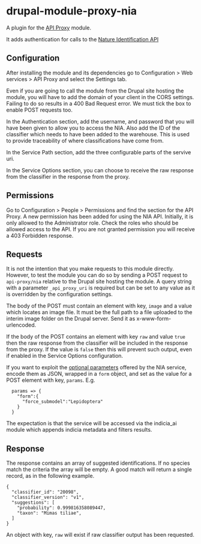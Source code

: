 # drupal-module-proxy-nia

A plugin for the [API Proxy](https://www.drupal.org/project/api_proxy) module.

It adds authentication for calls to the
[Nature Identification API](https://multi-source.docs.biodiversityanalysis.eu)

## Configuration
After installing the module and its dependencies go to Configuration > Web
services > API Proxy and select the Settings tab.

Even if you are going to call the module from the Drupal site hosting the
module, you will have to add the domain of your client in the CORS settings.
Failing to do so results in a 400 Bad Request error. We must tick the box to
enable POST requests too.

In the Authentication section, add the username, and password that you
will have been given to allow you to access the NIA. Also add the ID
of the classifier which needs to have been added to the warehouse. This is used
to provide traceability of where classifications have come from.

In the Service Path section, add the three configurable parts of the servive
uri.

In the Service Options section, you can choose to receive the raw response
from the classifier in the response from the proxy.

## Permissions
Go to Configuration > People > Permissions and find the section for the API
Proxy. A new permission has been added for using the NIA API. Initially,
it is only allowed to the Administrator role. Check the roles who should be
allowed access to the API. If you are not granted permission you will receive a
403 Forbidden response.

## Requests
It is not the intention that you make requests to this module directly. However,
to test the module you can do so by sending a POST request to `api-proxy/nia`
relative to the Drupal site hosting the module. A query string with a parameter
`_api_proxy_uri` is required but can be set to any value as it is overridden by
the configuration settings.

The body of the POST must contain an element with key, `image` and a value which
locates an image file. It must be the full path to a file uploaded to the
interim image folder on the Drupal server. Send it as x-www-form-urlencoded.

If the body of the POST contains an element with key `raw` and value
`true` then the raw response from the classifier will be included in the
response from the proxy. If the value is `false` then this will prevent such
output, even if enabled in the Service Options configuration.

If you want to exploit the [optional
parameters](https://multi-source.docs.biodiversityanalysis.eu/optional-form-parameters/index.html)
offered by the NIA service, encode them as JSON, wrapped in a `form` object, and
set as the value for a POST element with key, `params`.
E.g.

```
  params => {
    "form":{
      "force_submodel":"Lepidoptera"
    }
  }
```

The expectation is that the service will be accessed via the indicia_ai
module which appends indicia metadata and filters results.

## Response
The response contains an array of suggested identifications. If no species match
the criteria the array will be empty. A good match will return a single record,
as in the following example.

```
{
  "classifier_id": "20098",
  "classifier_version": "v1",
  "suggestions": [
    "probability": 0.999816358089447,
    "taxon": "Mimas tiliae",
  ]
}
```

An object with key, `raw` will exist if raw classifier output has been
requested.
